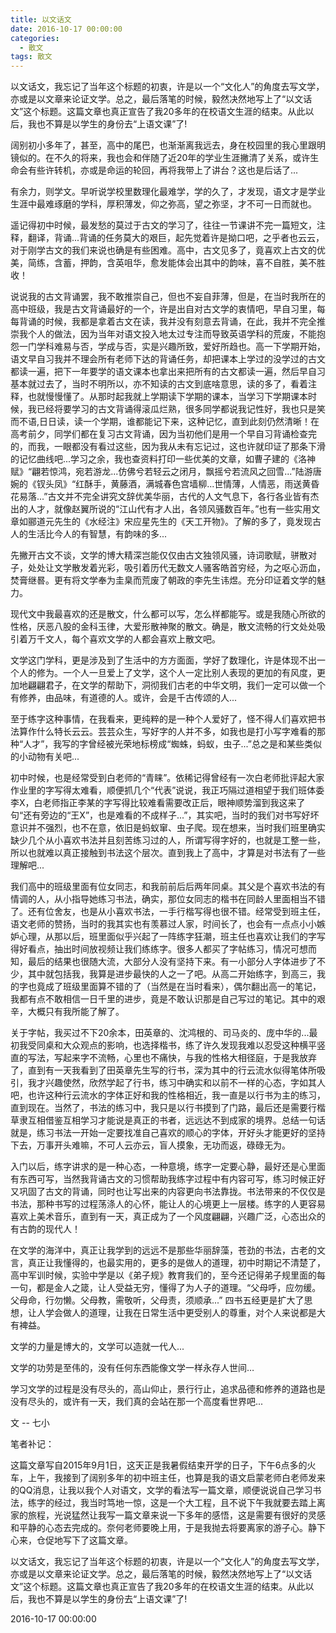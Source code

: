 ```yaml
---
title: 以文话文
date: 2016-10-17 00:00:00
categories:
  - 散文
tags: 散文
---
```


以文话文，我忘记了当年这个标题的初衷，许是以一个“文化人”的角度去写文学，亦或是以文章来论证文学。总之，最后落笔的时候，毅然决然地写上了“以文话文”这个标题。这篇文章也真正宣告了我20多年的在校语文生涯的结束。从此以后，我也不算是以学生的身份去“上语文课”了!

阔别初小多年了，甚至，高中的尾巴，也渐渐离我远去，身在校园里的我心里跟明镜似的。在不久的将来，我也会和伴随了近20年的学业生涯撇清了关系，或许生命会有些许转机，亦或是命运的轮回，再将我带上了讲台？这也是后话了...

有余力，则学文。早听说学校里数理化最难学，学的久了，才发现，语文才是学业生涯中最难琢磨的学科，厚积薄发，仰之弥高，望之弥坚，才不可一日而就也。

遥记得初中时候，最发愁的莫过于古文的学习了，往往一节课讲不完一篇短文，注释，翻译，背诵...背诵的任务莫大的艰巨，起先觉着许是拗口吧，之乎者也云云，对于刚学古文的我们来说也确是有些困难。高中，古文见多了，竟喜欢上古文的优美，简练，含蓄，押韵，含英咀华，愈发能体会出其中的韵味，喜不自胜，美不胜收！

说说我的古文背诵罢，我不敢推崇自己，但也不妄自菲薄，但是，在当时我所在的高中班级，我是古文背诵最好的一个，许是出自对古文学的衷情吧，早自习里，每每背诵的时候，我都是拿着古文在读，我并没有刻意去背诵，在此，我并不完全推崇我个人的做法，因为当年对语文投入地太过专注而导致英语学科的荒废，不能抱怨一门学科难易与否，学成与否，实是兴趣所致，爱好所趋也。高一下学期开始，语文早自习我并不理会所有老师下达的背诵任务，却把课本上学过的没学过的古文都读一遍，把下一年要学的语文课本也拿出来把所有的古文都读一遍，然后早自习基本就过去了，当时不明所以，亦不知读的古文到底啥意思，读的多了，看着注释，也就慢慢懂了。从那时起我就上学期读下学期的课本，当学习下学期课本时候，我已经将要学习的古文背诵得滚瓜烂熟，很多同学都说我记性好，我也只是笑而不语,日日读，读一个学期，谁都能记下来，这种记忆，直到此刻仍然清晰！在高考前夕，同学们都在复习古文背诵，因为当初他们是用一个早自习背诵检查完的，而我，一眼都没有看过这些，因为我从未有忘记过，这也许就印证了那条下滑的记忆曲线吧...学习之余，我也查资料打印一些优美的文章，如曹子建的《洛神赋》“翩若惊鸿，宛若游龙...仿佛兮若轻云之闭月，飘摇兮若流风之回雪...”陆游唐婉的《钗头凤》“红酥手，黄藤酒，满城春色宫墙柳...世情薄，人情恶，雨送黄昏花易落...”古文并不完全讲究文辞优美华丽，古代的人文气息下，各行各业皆有杰出的人才，就像赵翼所说的“江山代有才人出，各领风骚数百年。”也有一些实用文章如郦道元先生的《水经注》宋应星先生的《天工开物》。了解的多了，竟发现古人的生活比今人的有智慧，有韵味的多...

先撇开古文不谈，文学的博大精深岂能仅仅由古文独领风骚，诗词歌赋，骈散对子，处处让文学散发着光彩，吸引着历代无数文人骚客皓首穷经，为之呕心沥血，焚膏继晷。更有将文学奉为圭臬而荒废了朝政的李先生讳煜。充分印证着文学的魅力。

现代文中我最喜欢的还是散文，什么都可以写，怎么样都能写。或是我随心所欲的性格，厌恶八股的金科玉律，大爱形散神聚的散文。确是，散文流畅的行文处处吸引着万千文人，每个喜欢文学的人都会喜欢上散文吧。

文学这门学科，更是涉及到了生活中的方方面面，学好了数理化，许是体现不出一个人的修为。一个人一旦爱上了文学，这个人一定比别人表现的更加的有风度，更加地翩翩君子，在文学的帮助下，洞彻我们古老的中华文明，我们一定可以做一个有修养，由品味，有道德的人。或许，会是千古传颂的人...

至于练字这种事情，在我看来，更纯粹的是一种个人爱好了，怪不得人们喜欢把书法算作什么特长云云。芸芸众生，写好字的人并不多，如我也是打小写字难看的那种“人才”，我写的字曾经被光荣地标榜成“蜘蛛，蚂蚁，虫子...”总之是和某些类似的小动物有关吧...

初中时候，也是经常受到白老师的“青睐”。依稀记得曾经有一次白老师批评起大家作业里的字写得太难看，顺便抓几个“代表”说说，我正巧隔过道相望于我们班体委李X，白老师指正李某的字写得比较难看需要改正后，眼神顺势溜到我这来了句“还有旁边的“王X”，也是难看的不成样子...”，其实吧，当时的我们对书写好坏意识并不强烈，也不在意，依旧是蚂蚁窜、虫子爬。现在想来，当时我们班里确实缺少几个从小喜欢书法并且刻苦练习过的人，所谓写得字好的，也就是工整一些，所以也就难以真正接触到书法这个层次。直到我上了高中，才算是对书法有了一些理解吧...

我们高中的班级里面有位女同志，和我前前后后两年同桌。其父是个喜欢书法的有情调的人，从小指导她练习书法，确实，那位女同志的楷书在同龄人里面相当不错了。还有位舍友，也是从小喜欢书法，一手行楷写得也很不错。经常受到班主任，语文老师的赞扬，当时的我其实也有羡慕过人家，时间长了，也会有一点点小小嫉妒心理，从那以后，班里面似乎兴起了一阵练字狂潮，班主任也喜欢让我们的字写得好看点，抽出时间放视频让我们练练字。很多人都买了字帖练习，情况可想而知，最后的结果也很随大流，大部分人没有坚持下来。有一小部分人字体进步了不少，其中就包括我，我算是进步最快的人之一了吧。从高二开始练字，到高三，我的字也竟成了班级里面算不错的了（当然是在当时看来），偶尔翻出高一的笔记，我都有点不敢相信一日千里的进步，竟是不敢认识那是自己写过的笔记。其中的艰辛，大概只有我所能了解了。

关于字帖，我买过不下20余本，田英章的、沈鸿根的、司马炎的、庞中华的...最初我受同桌和大众观点的影响，也选择楷书，练了许久发现我难以忍受这种横平竖直的写法，写起来字不流畅，心里也不痛快，与我的性格大相径庭，于是我放弃了，直到有一天我看到了田英章先生写的行书，深为其中的行云流水似得笔体所吸引，我才兴趣使然，欣然学起了行书，练习中确实和以前不一样的心态，字如其人吧，也许这种行云流水的字体正好和我的性格相近，我一直是以行书为主的练习，直到现在。当然了，书法的练习中，我只是以行书摸到了门路，最后还是需要行楷草隶互相借鉴互相学习才能说是真正的书者，远远达不到成家的境界。总结一句话就是，练习书法一开始一定要找准自己喜欢的顺心的字体，开好头才能更好的坚持下去，万事开头难嘛，不可人云亦云，盲人摸象，无功而返，碌碌无为。

入门以后，练字讲求的是一种心态，一种意境，练字一定要心静，最好还是心里面有东西可写，当然我背诵古文的习惯帮助我练字过程中有内容可写，练习时候正好又巩固了古文的背诵，同时也让写出来的内容更向书法靠拢。书法带来的不仅仅是书法，那种书写的过程荡涤人的心怀，能让人的心境更上一层楼。练字的人更容易喜欢上美术音乐，直到有一天，真正成为了一个风度翩翩，兴趣广泛，心态出众的有古韵的现代人！

在文学的海洋中，真正让我学到的远远不是那些华丽辞藻，苍劲的书法，古老的文言，真正让我懂得的，也最实用的，更多的是做人的道理，初中时期记不清楚了，高中军训时候，实验中学是以《弟子规》教育我们的，至今还记得弟子规里面的每一句，都是金人之箴，让人受益无穷，懂得了为人子的道理。“父母呼，应勿缓。父母命，行勿懒。父母教，需敬听，父母责，须顺承...” 四书五经更是扩大了思想，让人学会做人的道理，让我在日常生活中更受别人的尊重，对个人来说都是大有裨益。

文学的力量是博大的，文学可以造就一代人...

文学的功劳是至伟的，没有任何东西能像文学一样永存人世间…

学习文学的过程是没有尽头的，高山仰止，景行行止，追求品德和修养的道路也是没有尽头的，或许有一天，我们真的会站在那一个高度看世界吧...

文 -- 七小

笔者补记：

这篇文章写自2015年9月1日，这天正是我暑假结束开学的日子，下午6点多的火车，上午，我接到了阔别多年的初中班主任，也算是我的语文启蒙老师白老师发来的QQ消息，让我以我个人对语文，文学的看法写一篇文章，顺便说说自己学习书法，练字的经过，我当时笃地一惊，这是一个大工程，且不说下午我就要去踏上离家的旅程，光说猛然让我写一篇文章来说一下多年的感悟，这是需要有很好的灵感和平静的心态去完成的。奈何老师要晚上用，于是我抛去将要离家的游子心。静下心来，仓促地写下了这篇文章。

以文话文，我忘记了当年这个标题的初衷，许是以一个“文化人”的角度去写文学，亦或是以文章来论证文学。总之，最后落笔的时候，毅然决然地写上了“以文话文”这个标题。这篇文章也真正宣告了我20多年的在校语文生涯的结束。从此以后，我也不算是以学生的身份去“上语文课”了!

2016-10-17 00:00:00